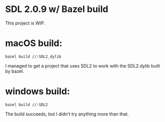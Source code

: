 # SDL 2.0.9 w/ Bazel build

This project is WIP.

# macOS build:

```
bazel build //:SDL2_dylib
```

I managed to get a project that uses SDL2 to work with the SDL2.dylib built by bazel.

# windows build:
```
bazel build //:SDL2
```

The build succeeds, but I didn't try anything more than that.